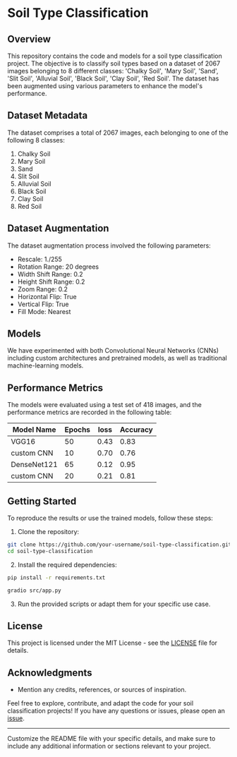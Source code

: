 

# Soil Type Classification

## Overview

This repository contains the code and models for a soil type classification project. The objective is to classify soil types based on a dataset of 2067 images belonging to 8 different classes: 'Chalky Soil', 'Mary Soil', 'Sand', 'Slit Soil', 'Alluvial Soil', 'Black Soil', 'Clay Soil', 'Red Soil'. The dataset has been augmented using various parameters to enhance the model's performance.

## Dataset Metadata

The dataset comprises a total of 2067 images, each belonging to one of the following 8 classes:

1. Chalky Soil
2. Mary Soil
3. Sand
4. Slit Soil
5. Alluvial Soil
6. Black Soil
7. Clay Soil
8. Red Soil

## Dataset Augmentation

The dataset augmentation process involved the following parameters:

- Rescale: 1./255
- Rotation Range: 20 degrees
- Width Shift Range: 0.2
- Height Shift Range: 0.2
- Zoom Range: 0.2
- Horizontal Flip: True
- Vertical Flip: True
- Fill Mode: Nearest

## Models

We have experimented with both Convolutional Neural Networks (CNNs) including custom architectures and pretrained models, as well as traditional machine-learning models.

## Performance Metrics

The models were evaluated using a test set of 418 images, and the performance metrics are recorded in the following table:

|     Model Name      |     Epochs    |     loss    |     Accuracy    |
|---------------------|---------------|-------------|-----------------|
|     VGG16           |     50        |     0.43    |     0.83        |
|     custom   CNN    |     10        |     0.70    |     0.76        |
|     DenseNet121     |     65        |     0.12    |     0.95        |
|     custom   CNN    |     20        |     0.21    |     0.81        |

## Getting Started

To reproduce the results or use the trained models, follow these steps:

1. Clone the repository:

```bash
git clone https://github.com/your-username/soil-type-classification.git
cd soil-type-classification
```

2. Install the required dependencies:

```bash
pip install -r requirements.txt
```
```bash
gradio src/app.py
```

3. Run the provided scripts or adapt them for your specific use case.

## License

This project is licensed under the MIT License - see the [LICENSE](LICENSE) file for details.

## Acknowledgments

- Mention any credits, references, or sources of inspiration.

Feel free to explore, contribute, and adapt the code for your soil classification projects! If you have any questions or issues, please open an [issue](https://github.com/your-username/soil-type-classification/issues).

--- 

Customize the README file with your specific details, and make sure to include any additional information or sections relevant to your project.
